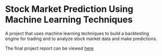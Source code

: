 # Stock Market Prediction Using Machine Learning Techniques

A project that uses machine learning techniques to build a backtesting engine for trading and to analyze stock market data and make predictions.

The final project report can be viewed <a href="https://drive.google.com/file/d/1QQLTMn8Q0Xk4wYSHcrUmc4Zq5_ceN80I/view?usp=sharing" target="_blank">here</a>
